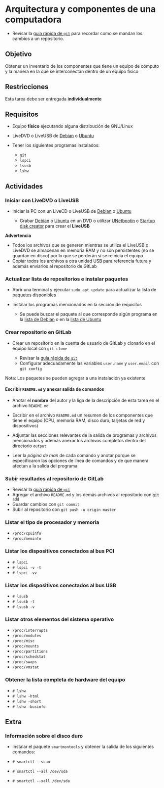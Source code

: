 # Arquitectura y componentes de una computadora

* Revisar la [guía rápida de `git`](../git.md "man 1 git") para recordar como se mandan los cambios a un repositorio.

## Objetivo

Obtener un inventario de los componentes que tiene un equipo de cómputo y la manera en la que se interconectan dentro de un equipo físico

## Restricciones

Esta tarea debe ser entregada **individualmente**

## Requisitos

+ Equipo **físico** ejecutando alguna distribución de GNU/Linux
+ LiveDVD o LiveUSB de [Debian][debian-live] o [Ubuntu][ubuntu-live]
+ Tener los siguientes programas instalados:

  - `git`
  - `lspci`
  - `lsusb`
  - `lshw`

## Actividades

### Iniciar con LiveDVD o LiveUSB

+ Iniciar la PC con un LiveCD o LiveUSB de [Debian][debian-live] o [Ubuntu][ubuntu-live]

  - Grabar [Debian][debian-live] o [Ubuntu][ubuntu-live] en un DVD o utilizar [UNetbootin][unetbootin] o [Startup disk creator][ubuntu-live-info] para crear el **LiveUSB**

>>>
**Advertencia**

+ Todos los archivos que se generen mientras se utiliza el LiveUSB o LiveDVD se almacenan en memoria RAM y no son persistentes (no se guardan en disco) por lo que se perderán si se reinicia el equipo
+ Copiar todos los archivos a otra unidad USB para referencia futura y además enviarlos al repositorio de GitLab
>>>

### Actualizar lista de repositorios e instalar paquetes

+ Abrir una terminal y ejecutar `sudo apt update` para actualizar la lista de paquetes disponibles
+ Instalar los programas mencionados en la sección de requisitos

  - Se puede buscar el paquete al que corresponde algún programa en la [lista de Debian][debian-packages] o en la [lista de Ubuntu][ubuntu-packages]

### Crear repositorio en GitLab

+ Crear un repositorio en la cuenta de usuario de GitLab y clonarlo en el equipo local con `git clone`

  - Revisar la [guía rápida de `git`][guia-git]
  - Configurar adecuadamente las variables `user.name` y `user.email` con `git config`
>>>
Nota: Los paquetes se pueden agregar a una instalación ya existente
>>>

#### Escribir `README.md` y anexar salida de comandos

+ Anotar el **nombre** del autor y la liga de la descripción de esta tarea en el archivo `README.md`

+ Escribir en el archivo `README.md` un resumen de los componentes que tiene el equipo (CPU, memoria RAM, disco duro, tarjetas de red y dispositivos)

+ Adjuntar las secciones relevantes de la salida de programas y archivos mencionados y además anexar los archivos completos dentro del directorio `output`

+ Leer la _página de man_ de cada comando y anotar porque se especificaron las opciones de línea de comandos y de que manera afectan a la salida del programa

### Subir resultados al repositorio de GitLab

+ Revisar la [guía rápida de `git`][guia-git]
+ Agregar el archivo `README.md` y los demás archivos al repositorio con `git add`
+ Guardar cambios con `git commit`
+ Subir al repositorio con `git push -u origin master`

### Listar el tipo de procesador y memoria

+ `/proc/cpuinfo`
+ `/proc/meminfo`

### Listar los dispositivos conectados al bus PCI

+ `# lspci`
+ `# lspci -v -t`
+ `# lspci -vv`

### Listar los dispositivos conectados al bus USB

+ `# lsusb`
+ `# lsusb -t`
+ `# lsusb -v`

### Listar otros elementos del sistema operativo

+ `/proc/interrupts`
+ `/proc/modules`
+ `/proc/misc`
+ `/proc/mounts`
+ `/proc/partitions`
+ `/proc/schedstat`
+ `/proc/swaps`
+ `/proc/vmstat`

### Obtener la lista completa de hardware del equipo

+ `# lshw`
+ `# lshw -html`
+ `# lshw -short`
+ `# lshw -businfo`

## Extra

### Información sobre el disco duro

+ Instalar el paquete `smartmontools` y obtener la salida de los siguientes comandos:

+ `# smartctl --scan`
+ `# smartctl --all /dev/sda`
+ `# smartctl --xall /dev/sda`

[guia-git]: ../git.md "Guía rápida de git"
[unetbootin]: https://unetbootin.github.io/ "UNetbootin: LiveUSB creator"
[debian-live-info]: https://www.debian.org/CD/live/ "Debian LiveDVD"
[ubuntu-live-info]: https://tutorials.ubuntu.com/tutorial/try-ubuntu-before-you-install "Ubuntu LiveUSB"
[debian-live]: https://cdimage.debian.org/debian-cd/current-live/amd64/iso-hybrid/ "Debian 9 stretch live"
[ubuntu-live]: http://releases.ubuntu.com/bionic/ "Ubuntu 18.04 LTS bionic beaver"
[debian-packages]: https://packages.ubuntu.com/ "Lista de paquetes de Debian"
[ubuntu-packages]: https://packages.ubuntu.com/ "Lista de paquetes de Ubuntu"
